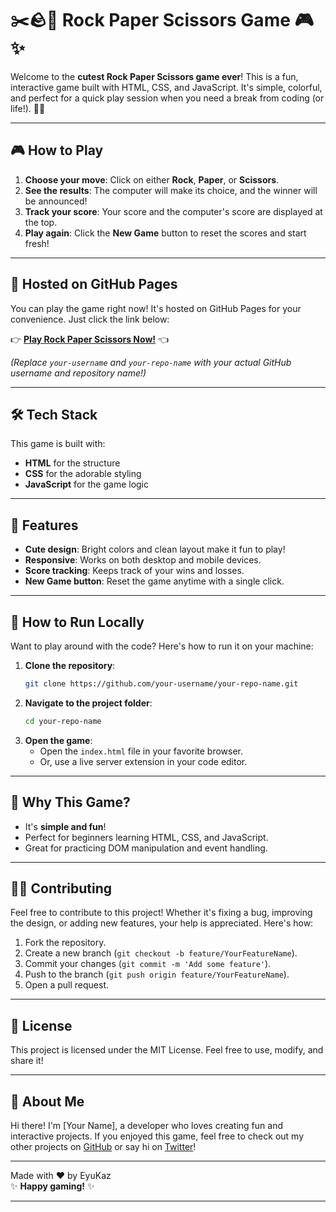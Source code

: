 # ✂️🪨📄 Rock Paper Scissors Game 🎮✨

Welcome to the **cutest Rock Paper Scissors game ever**! This is a fun, interactive game built with HTML, CSS, and JavaScript. It's simple, colorful, and perfect for a quick play session when you need a break from coding (or life!). 🌈🎉

---

## 🎮 **How to Play**
1. **Choose your move**: Click on either **Rock**, **Paper**, or **Scissors**.
2. **See the results**: The computer will make its choice, and the winner will be announced!
3. **Track your score**: Your score and the computer's score are displayed at the top.
4. **Play again**: Click the **New Game** button to reset the scores and start fresh!

---

## 🚀 **Hosted on GitHub Pages**
You can play the game right now! It's hosted on GitHub Pages for your convenience. Just click the link below:

👉 **[Play Rock Paper Scissors Now!](https://eyukaz.github.io/rock-paper-scissors)** 👈

*(Replace `your-username` and `your-repo-name` with your actual GitHub username and repository name!)*

---

## 🛠️ **Tech Stack**
This game is built with:
- **HTML** for the structure
- **CSS** for the adorable styling
- **JavaScript** for the game logic

---

## 🎨 **Features**
- **Cute design**: Bright colors and clean layout make it fun to play!
- **Responsive**: Works on both desktop and mobile devices.
- **Score tracking**: Keeps track of your wins and losses.
- **New Game button**: Reset the game anytime with a single click.

---

## 🐾 **How to Run Locally**
Want to play around with the code? Here's how to run it on your machine:

1. **Clone the repository**:
   ```bash
   git clone https://github.com/your-username/your-repo-name.git
   ```
2. **Navigate to the project folder**:
   ```bash
   cd your-repo-name
   ```
3. **Open the game**:
   - Open the `index.html` file in your favorite browser.
   - Or, use a live server extension in your code editor.

---

## 🌟 **Why This Game?**
- It's **simple and fun**!
- Perfect for beginners learning HTML, CSS, and JavaScript.
- Great for practicing DOM manipulation and event handling.

---

## 🐱‍💻 **Contributing**
Feel free to contribute to this project! Whether it's fixing a bug, improving the design, or adding new features, your help is appreciated. Here's how:

1. Fork the repository.
2. Create a new branch (`git checkout -b feature/YourFeatureName`).
3. Commit your changes (`git commit -m 'Add some feature'`).
4. Push to the branch (`git push origin feature/YourFeatureName`).
5. Open a pull request.

---

## 📜 **License**
This project is licensed under the MIT License. Feel free to use, modify, and share it!

---

## 🐻 **About Me**
Hi there! I'm [Your Name], a developer who loves creating fun and interactive projects. If you enjoyed this game, feel free to check out my other projects on [GitHub](https://github.com/EyuKaz) or say hi on [Twitter](https://twitter.com/EyuKaz)!

---

Made with ❤️ by EyuKaz  
✨ **Happy gaming!** ✨

---
